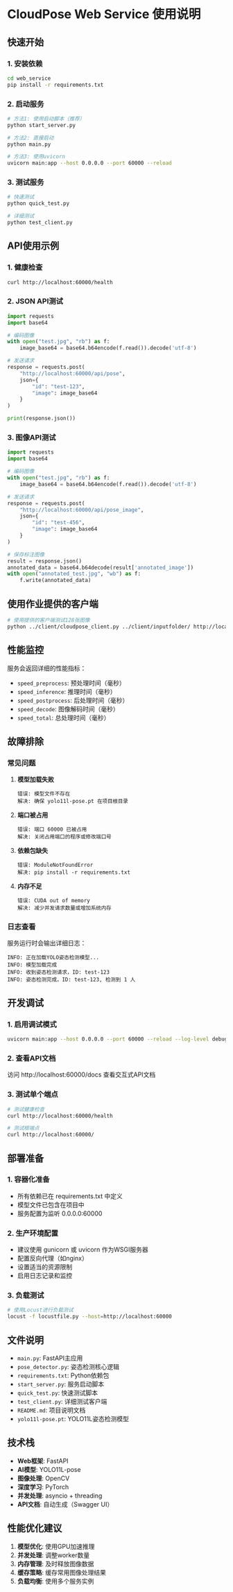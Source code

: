 # CloudPose Web Service 使用说明

## 快速开始

### 1. 安装依赖
```bash
cd web_service
pip install -r requirements.txt
```

### 2. 启动服务
```bash
# 方法1: 使用启动脚本（推荐）
python start_server.py

# 方法2: 直接启动
python main.py

# 方法3: 使用uvicorn
uvicorn main:app --host 0.0.0.0 --port 60000 --reload
```

### 3. 测试服务
```bash
# 快速测试
python quick_test.py

# 详细测试
python test_client.py
```

## API使用示例

### 1. 健康检查
```bash
curl http://localhost:60000/health
```

### 2. JSON API测试
```python
import requests
import base64

# 编码图像
with open("test.jpg", "rb") as f:
    image_base64 = base64.b64encode(f.read()).decode('utf-8')

# 发送请求
response = requests.post(
    "http://localhost:60000/api/pose",
    json={
        "id": "test-123",
        "image": image_base64
    }
)

print(response.json())
```

### 3. 图像API测试
```python
import requests
import base64

# 编码图像
with open("test.jpg", "rb") as f:
    image_base64 = base64.b64encode(f.read()).decode('utf-8')

# 发送请求
response = requests.post(
    "http://localhost:60000/api/pose_image",
    json={
        "id": "test-456",
        "image": image_base64
    }
)

# 保存标注图像
result = response.json()
annotated_data = base64.b64decode(result['annotated_image'])
with open("annotated_test.jpg", "wb") as f:
    f.write(annotated_data)
```

## 使用作业提供的客户端

```bash
# 使用提供的客户端测试128张图像
python ../client/cloudpose_client.py ../client/inputfolder/ http://localhost:60000/api/pose 4
```

## 性能监控

服务会返回详细的性能指标：
- `speed_preprocess`: 预处理时间（毫秒）
- `speed_inference`: 推理时间（毫秒）
- `speed_postprocess`: 后处理时间（毫秒）
- `speed_decode`: 图像解码时间（毫秒）
- `speed_total`: 总处理时间（毫秒）

## 故障排除

### 常见问题

1. **模型加载失败**
   ```
   错误: 模型文件不存在
   解决: 确保 yolo11l-pose.pt 在项目根目录
   ```

2. **端口被占用**
   ```
   错误: 端口 60000 已被占用
   解决: 关闭占用端口的程序或修改端口号
   ```

3. **依赖包缺失**
   ```
   错误: ModuleNotFoundError
   解决: pip install -r requirements.txt
   ```

4. **内存不足**
   ```
   错误: CUDA out of memory
   解决: 减少并发请求数量或增加系统内存
   ```

### 日志查看

服务运行时会输出详细日志：
```
INFO: 正在加载YOLO姿态检测模型...
INFO: 模型加载完成
INFO: 收到姿态检测请求，ID: test-123
INFO: 姿态检测完成，ID: test-123, 检测到 1 人
```

## 开发调试

### 1. 启用调试模式
```bash
uvicorn main:app --host 0.0.0.0 --port 60000 --reload --log-level debug
```

### 2. 查看API文档
访问 http://localhost:60000/docs 查看交互式API文档

### 3. 测试单个端点
```bash
# 测试健康检查
curl http://localhost:60000/health

# 测试根端点
curl http://localhost:60000/
```

## 部署准备

### 1. 容器化准备
- 所有依赖已在 requirements.txt 中定义
- 模型文件已包含在项目中
- 服务配置为监听 0.0.0.0:60000

### 2. 生产环境配置
- 建议使用 gunicorn 或 uvicorn 作为WSGI服务器
- 配置反向代理（如nginx）
- 设置适当的资源限制
- 启用日志记录和监控

### 3. 负载测试
```bash
# 使用Locust进行负载测试
locust -f locustfile.py --host=http://localhost:60000
```

## 文件说明

- `main.py`: FastAPI主应用
- `pose_detector.py`: 姿态检测核心逻辑
- `requirements.txt`: Python依赖包
- `start_server.py`: 服务启动脚本
- `quick_test.py`: 快速测试脚本
- `test_client.py`: 详细测试客户端
- `README.md`: 项目说明文档
- `yolo11l-pose.pt`: YOLO11L姿态检测模型

## 技术栈

- **Web框架**: FastAPI
- **AI模型**: YOLO11L-pose
- **图像处理**: OpenCV
- **深度学习**: PyTorch
- **并发处理**: asyncio + threading
- **API文档**: 自动生成（Swagger UI）

## 性能优化建议

1. **模型优化**: 使用GPU加速推理
2. **并发处理**: 调整worker数量
3. **内存管理**: 及时释放图像数据
4. **缓存策略**: 缓存常用图像处理结果
5. **负载均衡**: 使用多个服务实例 